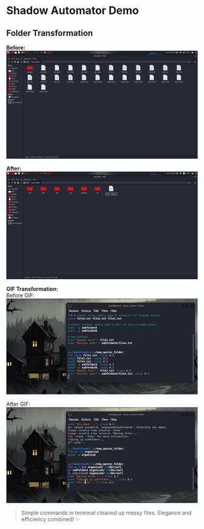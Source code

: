 # Shadow Automator Demo

## Folder Transformation

**Before:**  
![Before](demo_evidence/screenshots/before.png)

**After:**  
![After](demo_evidence/screenshots/after.png)

**GIF Transformation:**  
Before GIF:  
![Before GIF](demo_evidence/gifs/before.gif)  

After GIF:  
![After GIF](demo_evidence/gifs/after.gif)

> Simple commands in terminal cleaned up messy files. Elegance and efficiency combined! ✨
